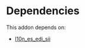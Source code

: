 # Dependencies

This addon depends on:

- [l10n_es_edi_sii](https://github.com/bringout/oca-ocb-l10n_europe/tree/36e2aa27a176c5064a887605456999c513fa115b/odoo-bringout-oca-ocb-l10n_es_edi_sii)

